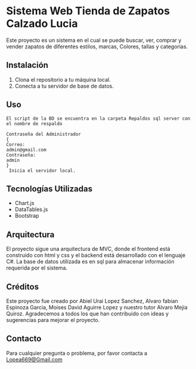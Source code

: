 # Sistema Web Tienda de Zapatos Calzado Lucia

Este proyecto es un sistema en el cual  se puede buscar, ver, comprar y vender  zapatos de diferentes estilos, marcas, Colores, tallas y categorias.

## Instalación

1. Clona el repositorio a tu máquina local.
2. Conecta a tu servidor de base de datos.


## Uso



````
El script de la BD se encuentra en la carpeta Repaldos sql server con 
el nombre de respaldo

Contraseña del Administrador
{
Correo:
admin@gmail.com
Contraseña:
admin
}
 Inicia el servidor local.
````


## Tecnologías Utilizadas

- Chart.js
- DataTables.js
- Bootstrap


## Arquitectura

El proyecto sigue una arquitectura de MVC, donde el frontend está construido con html y css y el backend está desarrollado con el lenguaje C#. La base de datos utilizada es en sql para almacenar información requerida por el sistema.

## Créditos

Este proyecto fue creado por Abiel Urai Lopez Sanchez, Alvaro fabian Espinoza Garcia, Moises David Aguirre Lopez y nuestro tutor Alvaro Mejia Quiroz. Agradecemos a todos los que han contribuido con ideas y sugerencias para mejorar el proyecto.


## Contacto

Para cualquier pregunta o problema, por favor contacta a Lopea669@Gmail.com
